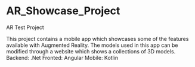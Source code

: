 # AR_Showcase_Project
AR Test Project

This project contains a mobile app which showcases some of the features available with Augmented Reality.
The models used in this app can be modified through a website which shows a collections of 3D models.
Backend: .Net
Fronted: Angular
Mobile: Kotlin
